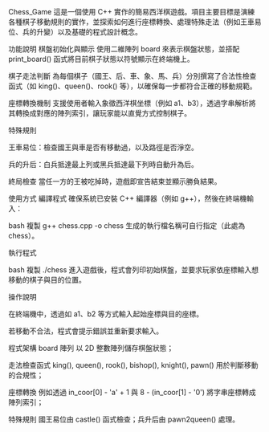 Chess_Game
這是一個使用 C++ 實作的簡易西洋棋遊戲。項目主要目標是演練各種棋子移動規則的實作，並探索如何進行座標轉換、處理特殊走法（例如王車易位、兵的升變）以及基礎的程式設計概念。

功能說明
棋盤初始化與顯示
使用二維陣列 board 來表示棋盤狀態，並搭配 print_board() 函式將目前棋子狀態以符號顯示在終端機上。

棋子走法判斷
為每個棋子（國王、后、車、象、馬、兵）分別撰寫了合法性檢查函式（如 king()、queen()、rook() 等），以確保每一步都符合正確的移動規範。

座標轉換機制
支援使用者輸入象徵西洋棋坐標（例如 a1、b3），透過字串解析將其轉換成對應的陣列索引，讓玩家能以直覺方式控制棋子。

特殊規則

王車易位：檢查國王與車是否有移動過，以及路徑是否淨空。

兵的升后：白兵抵達最上列或黑兵抵達最下列時自動升為后。

終局檢查
當任一方的王被吃掉時，遊戲即宣告結束並顯示勝負結果。

使用方式
編譯程式
確保系統已安裝 C++ 編譯器（例如 g++），然後在終端機輸入：

bash
複製
g++ chess.cpp -o chess
生成的執行檔名稱可自行指定（此處為 chess）。

執行程式

bash
複製
./chess
進入遊戲後，程式會列印初始棋盤，並要求玩家依座標輸入想移動的棋子與目的位置。

操作說明

在終端機中，透過如 a1、b2 等方式輸入起始座標與目的座標。

若移動不合法，程式會提示錯誤並重新要求輸入。

程式架構
board 陣列
以 2D 整數陣列儲存棋盤狀態；

走法檢查函式
king(), queen(), rook(), bishop(), knight(), pawn() 用於判斷移動的合規性；

座標轉換
例如透過 in_coor[0] - 'a' + 1 與 8 - (in_coor[1] - '0') 將字串座標轉成陣列索引；

特殊規則
國王易位由 castle() 函式檢查；兵升后由 pawn2queen() 處理。
